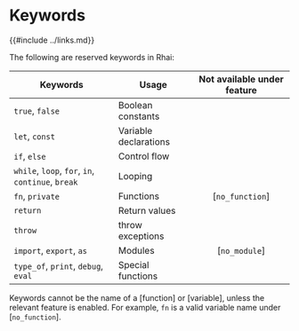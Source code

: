 Keywords
========

{{#include ../links.md}}

The following are reserved keywords in Rhai:

| Keywords                                          | Usage                 | Not available under feature |
| ------------------------------------------------- | --------------------- | :-------------------------: |
| `true`, `false`                                   | Boolean constants     |                             |
| `let`, `const`                                    | Variable declarations |                             |
| `if`, `else`                                      | Control flow          |                             |
| `while`, `loop`, `for`, `in`, `continue`, `break` | Looping               |                             |
| `fn`, `private`                                   | Functions             |       [`no_function`]       |
| `return`                                          | Return values         |                             |
| `throw`                                           | throw exceptions      |                             |
| `import`, `export`, `as`                          | Modules               |        [`no_module`]        |
| `type_of`, `print`, `debug`, `eval`               | Special functions     |                             |

Keywords cannot be the name of a [function] or [variable], unless the relevant feature is enabled.
For example, `fn` is a valid variable name under [`no_function`].
